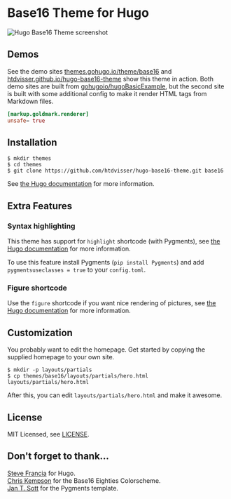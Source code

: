 # Base16 Theme for Hugo

![Hugo Base16 Theme screenshot](https://raw.githubusercontent.com/htdvisser/hugo-base16-theme/master/images/screenshot.png)

## Demos

See the demo sites [themes.gohugo.io/theme/base16](https://themes.gohugo.io/theme/base16/) and [htdvisser.github.io/hugo-base16-theme](https://htdvisser.github.io/hugo-base16-theme/) show this theme in action. Both demo sites are built from [gohugoio/hugoBasicExample](https://github.com/gohugoio/hugoBasicExample), but the second site is built with some additional config to make it render HTML tags from Markdown files.

```toml
[markup.goldmark.renderer]
unsafe= true
```

## Installation

    $ mkdir themes
    $ cd themes
    $ git clone https://github.com/htdvisser/hugo-base16-theme.git base16

See [the Hugo documentation](http://gohugo.io/themes/installing/) for more information.

## Extra Features

### Syntax highlighting

This theme has support for `highlight` shortcode (with Pygments),
see [the Hugo documentation](http://gohugo.io/extras/highlighting/) for more information.

To use this feature install Pygments (`pip install Pygments`) and add `pygmentsuseclasses = true` to your `config.toml`.

### Figure shortcode

Use the `figure` shortcode if you want nice rendering of pictures, see [the Hugo documentation](http://gohugo.io/extras/shortcodes/) for more information.

## Customization

You probably want to edit the homepage. Get started by copying the supplied homepage to your own site.

    $ mkdir -p layouts/partials
    $ cp themes/base16/layouts/partials/hero.html layouts/partials/hero.html

After this, you can edit `layouts/partials/hero.html` and make it awesome.

## License

MIT Licensed, see [LICENSE](https://github.com/htdvisser/hugo-base16-theme/blob/master/LICENSE).

## Don't forget to thank...

[Steve Francia](https://github.com/spf13) for Hugo.  
[Chris Kempson](http://chriskempson.com) for the Base16 Eighties Colorscheme.  
[Jan T. Sott](https://github.com/idleberg) for the Pygments template.
